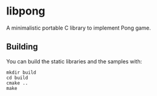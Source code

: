 # libpong
A minimalistic portable C library to implement Pong game.

## Building

You can build the static libraries and the samples with:

```
mkdir build
cd build
cmake ..
make
```

